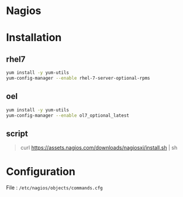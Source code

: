 # Nagios
Installation
============

rhel7
-----
```bash
yum install -y yum-utils
yum-config-manager --enable rhel-7-server-optional-rpms
```

oel
---
```bash
yum install -y yum-utils
yum-config-manager --enable ol7_optional_latest
```

script
------
> curl <https://assets.nagios.com/downloads/nagiosxi/install.sh> | sh

Configuration
=============
File : `/etc/nagios/objects/commands.cfg`

